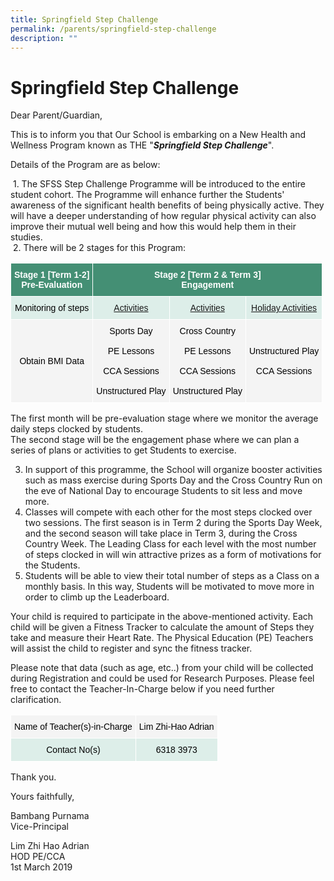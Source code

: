 ```yaml
---
title: Springfield Step Challenge
permalink: /parents/springfield-step-challenge
description: ""
---
```

# **Springfield Step Challenge**
Dear Parent/Guardian,  
  
This is to inform you that Our School is embarking on a New Health and Wellness Program known as THE "**_Springfield Step Challenge_**".  
  
Details of the Program are as below:  

 1. The SFSS Step Challenge Programme will be introduced to the entire student cohort. The Programme will enhance further the Students' awareness of the significant health benefits of being physically active. They will have a deeper understanding of how regular physical activity can also improve their mutual well being and how this would help them in their studies.   
 2. There will be 2 stages for this Program:

<table style="border-collapse:collapse;border-spacing:0" class="tg"><thead><tr><th style="background-color:#448F74;border-color:#ffffff;border-style:solid;border-width:1px;color:#FFF;font-family:Arial, sans-serif;font-size:14px;font-weight:bold;overflow:hidden;padding:10px 5px;text-align:center;vertical-align:middle;word-break:normal" colspan="2"><span style="font-weight:600;color:#FFF;background-color:#448F74">Stage 1 [Term 1-2]</span><br><span style="font-weight:600;color:#FFF;background-color:#448F74">Pre-Evaluation</span></th><th style="background-color:#448F74;border-color:#ffffff;border-style:solid;border-width:1px;color:#FFF;font-family:Arial, sans-serif;font-size:14px;font-weight:bold;overflow:hidden;padding:10px 5px;text-align:center;vertical-align:middle;word-break:normal" colspan="3"><span style="font-weight:600;color:#FFF;background-color:#448F74">Stage 2 [Term 2 &amp; Term 3]</span><br><span style="font-weight:600;color:#FFF;background-color:#448F74">Engagement</span></th></tr></thead><tbody><tr><td style="background-color:#DDEEE9;border-color:#ffffff;border-style:solid;border-width:1px;font-family:Arial, sans-serif;font-size:14px;overflow:hidden;padding:10px 5px;text-align:center;vertical-align:middle;word-break:normal" colspan="2"><span style="color:#000;background-color:#DDEEE9">Monitoring of steps</span><br></td><td style="background-color:#DDEEE9;border-color:#ffffff;border-style:solid;border-width:1px;font-family:Arial, sans-serif;font-size:14px;overflow:hidden;padding:10px 5px;text-align:center;text-decoration:underline;vertical-align:top;word-break:normal">Activities </td><td style="background-color:#DDEEE9;border-color:#ffffff;border-style:solid;border-width:1px;font-family:Arial, sans-serif;font-size:14px;overflow:hidden;padding:10px 5px;text-align:center;text-decoration:underline;vertical-align:top;word-break:normal">Activities</td><td style="background-color:#DDEEE9;border-color:#ffffff;border-style:solid;border-width:1px;font-family:Arial, sans-serif;font-size:14px;overflow:hidden;padding:10px 5px;text-align:center;text-decoration:underline;vertical-align:top;word-break:normal">Holiday Activities</td></tr><tr><td style="background-color:#F4F4F4;border-color:#ffffff;border-style:solid;border-width:1px;font-family:Arial, sans-serif;font-size:14px;overflow:hidden;padding:10px 5px;text-align:center;vertical-align:middle;word-break:normal" colspan="2"><span style="color:#000;background-color:#F4F4F4">Obtain BMI Data</span></td><td style="background-color:#F4F4F4;border-color:#ffffff;border-style:solid;border-width:1px;font-family:Arial, sans-serif;font-size:14px;overflow:hidden;padding:10px 5px;text-align:center;vertical-align:middle;word-break:normal"><span style="color:#000;background-color:#F4F4F4">Sports Day</span><br><br><span style="color:#000;background-color:#F4F4F4">PE Lessons</span><br><br><span style="color:#000;background-color:#F4F4F4">CCA Sessions</span><br><br><span style="color:#000;background-color:#F4F4F4">Unstructured Play</span></td><td style="background-color:#F4F4F4;border-color:#ffffff;border-style:solid;border-width:1px;font-family:Arial, sans-serif;font-size:14px;overflow:hidden;padding:10px 5px;text-align:center;vertical-align:middle;word-break:normal"><span style="color:#000;background-color:#F4F4F4">Cross Country</span><br><br><span style="color:#000;background-color:#F4F4F4">PE Lessons</span><br><br><span style="color:#000;background-color:#F4F4F4">CCA Sessions</span><br><br><span style="color:#000;background-color:#F4F4F4">Unstructured Play</span></td><td style="background-color:#F4F4F4;border-color:#ffffff;border-style:solid;border-width:1px;font-family:Arial, sans-serif;font-size:14px;overflow:hidden;padding:10px 5px;text-align:center;vertical-align:middle;word-break:normal"><span style="color:#000;background-color:#F4F4F4">Unstructured Play</span><br><br><span style="color:#000;background-color:#F4F4F4">CCA Sessions</span></td></tr></tbody></table>

The first month will be pre-evaluation stage where we monitor the average daily steps clocked by students.  
The second stage will be the engagement phase where we can plan a series of plans or activities to get Students to exercise.  
  
3. In support of this programme, the School will organize booster activities such as mass exercise during Sports Day and the Cross Country Run on the eve of National Day to encourage Students to sit less and move more.  
4. Classes will compete with each other for the most steps clocked over two sessions. The first season is in Term 2 during the Sports Day Week, and the second season will take place in Term 3, during the Cross Country Week. The Leading Class for each level with the most number of steps clocked in will win attractive prizes as a form of motivations for the Students.  
5. Students will be able to view their total number of steps as a Class on a monthly basis. In this way, Students will be motivated to move more in order to climb up the Leaderboard.  
  
Your child is required to participate in the above-mentioned activity. Each child will be given a Fitness Tracker to calculate the amount of Steps they take and measure their Heart Rate. The Physical Education (PE) Teachers will assist the child to register and sync the fitness tracker.  

Please note that data (such as age, etc..) from your child will be collected during Registration and could be used for Research Purposes. Please feel free to contact the Teacher-In-Charge below if you need further clarification.

<table style="border-collapse:collapse;border-spacing:0" class="tg"><thead><tr><th style="background-color:#F4F4F4;border-color:#ffffff;border-style:solid;border-width:1px;font-family:Arial, sans-serif;font-size:14px;font-weight:normal;overflow:hidden;padding:10px 5px;text-align:center;vertical-align:middle;word-break:normal" colspan="3"><span style="color:#000;background-color:#F4F4F4">Name of Teacher(s)-in-Charge</span></th><th style="background-color:#F4F4F4;border-color:#ffffff;border-style:solid;border-width:1px;font-family:Arial, sans-serif;font-size:14px;font-weight:normal;overflow:hidden;padding:10px 5px;text-align:center;vertical-align:middle;word-break:normal" colspan="2"><span style="color:#000;background-color:#F4F4F4">Lim Zhi-Hao Adrian</span></th></tr></thead><tbody><tr><td style="background-color:#DDEEE9;border-color:#ffffff;border-style:solid;border-width:1px;font-family:Arial, sans-serif;font-size:14px;overflow:hidden;padding:10px 5px;text-align:center;vertical-align:middle;word-break:normal" colspan="3"><span style="color:#000;background-color:#DDEEE9">Contact No(s)</span></td><td style="background-color:#DDEEE9;border-color:#ffffff;border-style:solid;border-width:1px;font-family:Arial, sans-serif;font-size:14px;overflow:hidden;padding:10px 5px;text-align:center;vertical-align:top;word-break:normal" colspan="2"><span style="color:#000;background-color:#DDEEE9">6318 3973</span></td></tr></tbody></table>

Thank you.  
  
Yours faithfully,

Bambang Purnama    
Vice-Principal

Lim Zhi Hao Adrian    
HOD PE/CCA   
1st March 2019 

